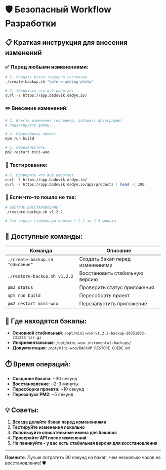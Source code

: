 # 🛡️ Безопасный Workflow Разработки

## 📋 Краткая инструкция для внесения изменений

### ✅ Перед любыми изменениями:

```bash
# 1. Создать бэкап текущего состояния
./create-backup.sh "before-adding-photo"

# 2. Убедиться что всё работает
curl -I https://app.badovik.dedyn.io/
```

### ✏️ Внесение изменений:

```bash
# 3. Внести изменения (например, добавить фотографию)
# Редактируете файлы...

# 4. Пересобрать проект  
npm run build

# 5. Перезапустить
pm2 restart mini-woo
```

### 🧪 Тестирование:

```bash
# 6. Проверить что всё работает
curl -I https://app.badovik.dedyn.io/
curl -s https://app.badovik.dedyn.io/api/products | head -c 100
```

### 🚨 Если что-то пошло не так:

```bash
# БЫСТРОЕ ВОССТАНОВЛЕНИЕ:
./restore-backup.sh v1.2.2

# Это вернет стабильную версию 1.2.2 за 2-3 минуты
```

## 🔧 Доступные команды:

| Команда | Описание |
|---------|----------|
| `./create-backup.sh "описание"` | Создать бэкап перед изменениями |
| `./restore-backup.sh v1.2.2` | Восстановить стабильную версию |
| `pm2 status` | Проверить статус приложения |
| `npm run build` | Пересобрать проект |
| `pm2 restart mini-woo` | Перезапустить приложение |

## 📁 Где находятся бэкапы:

- **Основной стабильный**: `/opt/mini-woo-v1.2.2-backup-20251002-231223.tar.gz`
- **Инкрементальные**: `/opt/mini-woo-incremental-backups/`
- **Документация**: `/opt/mini-woo/BACKUP_RESTORE_GUIDE.md`

## ⏱️ Время операций:

- **Создание бэкапа**: ~30 секунд
- **Восстановление**: ~2-3 минуты
- **Пересборка проекта**: ~10 секунд  
- **Перезапуск PM2**: ~5 секунд

## 💡 Советы:

1. **Всегда делайте бэкап перед изменениями**
2. **Тестируйте изменения локально**
3. **Используйте описательные имена для бэкапов**
4. **Проверяйте API после изменений**
5. **Не паникуйте - у вас есть стабильная версия для восстановления**

---
**Помните**: Лучше потратить 30 секунд на бэкап, чем несколько часов на восстановление! 🛡️
